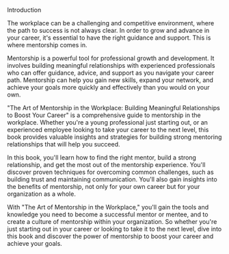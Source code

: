 Introduction

The workplace can be a challenging and competitive environment, where the path to success is not always clear. In order to grow and advance in your career, it's essential to have the right guidance and support. This is where mentorship comes in.

Mentorship is a powerful tool for professional growth and development. It involves building meaningful relationships with experienced professionals who can offer guidance, advice, and support as you navigate your career path. Mentorship can help you gain new skills, expand your network, and achieve your goals more quickly and effectively than you would on your own.

"The Art of Mentorship in the Workplace: Building Meaningful Relationships to Boost Your Career" is a comprehensive guide to mentorship in the workplace. Whether you're a young professional just starting out, or an experienced employee looking to take your career to the next level, this book provides valuable insights and strategies for building strong mentoring relationships that will help you succeed.

In this book, you'll learn how to find the right mentor, build a strong relationship, and get the most out of the mentorship experience. You'll discover proven techniques for overcoming common challenges, such as building trust and maintaining communication. You'll also gain insights into the benefits of mentorship, not only for your own career but for your organization as a whole.

With "The Art of Mentorship in the Workplace," you'll gain the tools and knowledge you need to become a successful mentor or mentee, and to create a culture of mentorship within your organization. So whether you're just starting out in your career or looking to take it to the next level, dive into this book and discover the power of mentorship to boost your career and achieve your goals.
